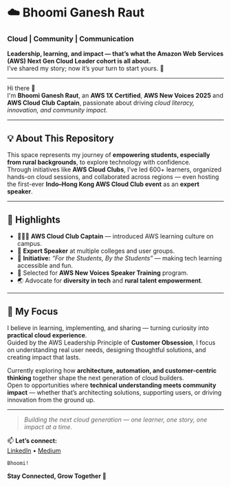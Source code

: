 # ☁️ Bhoomi Ganesh Raut  
### Cloud | Community | Communication

**Leadership, learning, and impact — that’s what the Amazon Web Services (AWS) Next Gen Cloud Leader cohort is all about.**  
I’ve shared my story; now it’s your turn to start yours. 🌱

---

Hi there 👋  
I'm **Bhoomi Ganesh Raut**, an **AWS 1X Certified**, **AWS New Voices 2025** and **AWS Cloud Club Captain**, passionate about driving *cloud literacy, innovation, and community impact.*

---

## 💡 About This Repository

This space represents my journey of **empowering students, especially from rural backgrounds**, to explore technology with confidence.  
Through initiatives like **AWS Cloud Clubs**, I’ve led 600+ learners, organized hands-on cloud sessions, and collaborated across regions — even hosting the first-ever **Indo–Hong Kong AWS Cloud Club event** as an **expert speaker**.

---

## 🚀 Highlights

- 👩🏻‍💻 **AWS Cloud Club Captain** — introduced AWS learning culture on campus.  
- 🎤 **Expert Speaker** at multiple colleges and user groups.  
- 🧠 **Initiative:** *“For the Students, By the Students”* — making tech learning accessible and fun.  
- 💬 Selected for **AWS New Voices Speaker Training** program.  
- 🌏 Advocate for **diversity in tech** and **rural talent empowerment**.

---

## 🎯 My Focus

I believe in learning, implementing, and sharing — turning curiosity into **practical cloud experience**.  
Guided by the AWS Leadership Principle of **Customer Obsession**, I focus on understanding real user needs, designing thoughtful solutions, and creating impact that lasts.

Currently exploring how **architecture, automation, and customer-centric thinking** together shape the next generation of cloud builders.  
Open to opportunities where **technical understanding meets community impact** — whether that’s architecting solutions, supporting users, or driving innovation from the ground up.

---

> *Building the next cloud generation — one learner, one story, one impact at a time.*

📫 **Let’s connect:**  
[LinkedIn](https://www.linkedin.com/in/bhoomi-ganesh-raut/) • [Medium](https://medium.com/@bhoomi.raut100)

`Bhoomi!`

**Stay Connected, Grow Together 🤝**
